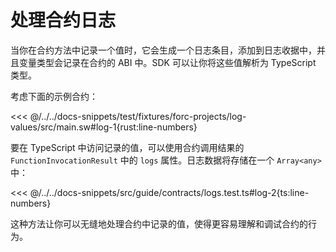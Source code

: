 # 处理合约日志

当你在合约方法中记录一个值时，它会生成一个日志条目，添加到日志收据中，并且变量类型会记录在合约的 ABI 中。SDK 可以让你将这些值解析为 TypeScript 类型。

考虑下面的示例合约：

<<< @/../../docs-snippets/test/fixtures/forc-projects/log-values/src/main.sw#log-1{rust:line-numbers}

要在 TypeScript 中访问记录的值，可以使用合约调用结果的 `FunctionInvocationResult` 中的 `logs` 属性。日志数据将存储在一个 `Array<any>` 中：

<<< @/../../docs-snippets/src/guide/contracts/logs.test.ts#log-2{ts:line-numbers}

这种方法让你可以无缝地处理合约中记录的值，使得更容易理解和调试合约的行为。